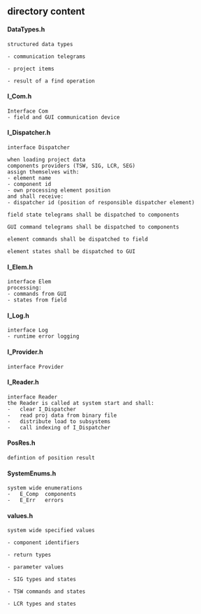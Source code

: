 ## directory content

#### DataTypes.h
```
structured data types

- communication telegrams

- project items

- result of a find operation
```

#### I_Com.h
```
Interface Com
- field and GUI communication device
```

#### I_Dispatcher.h
```
interface Dispatcher

when loading project data
components providers (TSW, SIG, LCR, SEG)
assign themselves with:
- element name
- component id
- own processing element position
and shall receive:
- dispatcher id (position of responsible dispatcher element)

field state telegrams shall be dispatched to components

GUI command telegrams shall be dispatched to components

element commands shall be dispatched to field

element states shall be dispatched to GUI
```

#### I_Elem.h
```
interface Elem
processing:
- commands from GUI
- states from field
```

#### I_Log.h
```
interface Log
- runtime error logging
```

#### I_Provider.h
```
interface Provider
```

#### I_Reader.h
```
interface Reader
the Reader is called at system start and shall:
-   clear I_Dispatcher
-   read proj data from binary file
-   distribute load to subsystems
-   call indexing of I_Dispatcher
```

#### PosRes.h
```
defintion of position result
```

#### SystemEnums.h
```
system wide enumerations
-   E_Comp  components
-   E_Err   errors
```

#### values.h
```
system wide specified values

- component identifiers

- return types

- parameter values

- SIG types and states

- TSW commands and states

- LCR types and states
```
